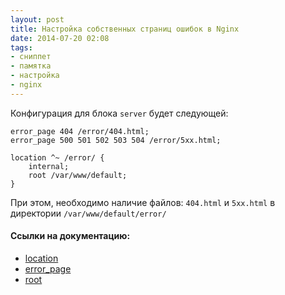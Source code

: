 ```yaml
---
layout: post
title: Настройка собственных страниц ошибок в Nginx
date: 2014-07-20 02:08
tags:
- сниппет
- памятка
- настройка
- nginx
---
```


Конфигурация для блока `server` будет следующей:

```
error_page 404 /error/404.html;
error_page 500 501 502 503 504 /error/5xx.html;

location ^~ /error/ {
	internal;
	root /var/www/default;
}
```

При этом, необходимо наличие файлов: `404.html` и `5xx.html` в директории `/var/www/default/error/`

#### Ссылки на документацию:

* [location](http://nginx.org/en/docs/http/ngx_http_core_module.html#location)
* [error_page](http://nginx.org/en/docs/http/ngx_http_core_module.html#error_page)
* [root](http://nginx.org/en/docs/http/ngx_http_core_module.html#root)
